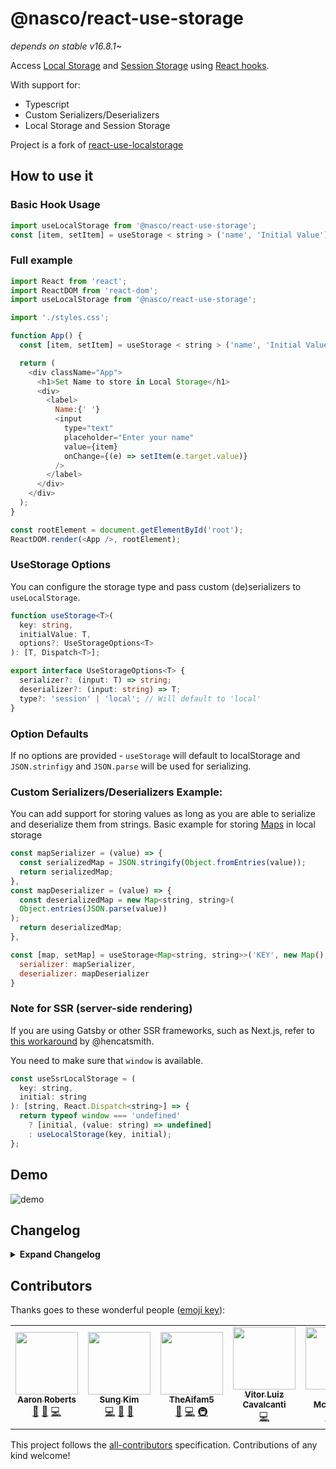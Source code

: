 # @nasco/react-use-storage

_depends on stable v16.8.1~_

Access [Local Storage](https://developer.mozilla.org/en-US/docs/Web/API/Window/localStorage) and [Session Storage](https://developer.mozilla.org/en-US/docs/Web/API/Window/sessionStorage) using [React hooks](https://reactjs.org/docs/hooks-intro.html).

With support for:

- Typescript
- Custom Serializers/Deserializers
- Local Storage and Session Storage

Project is a fork of [react-use-localstorage](https://github.com/dance2die/react-use-localstorage)

## How to use it

### Basic Hook Usage

```javascript
import useLocalStorage from '@nasco/react-use-storage';
const [item, setItem] = useStorage < string > ('name', 'Initial Value');
```

### Full example

```javascript
import React from 'react';
import ReactDOM from 'react-dom';
import useLocalStorage from '@nasco/react-use-storage';

import './styles.css';

function App() {
  const [item, setItem] = useStorage < string > ('name', 'Initial Value');

  return (
    <div className="App">
      <h1>Set Name to store in Local Storage</h1>
      <div>
        <label>
          Name:{' '}
          <input
            type="text"
            placeholder="Enter your name"
            value={item}
            onChange={(e) => setItem(e.target.value)}
          />
        </label>
      </div>
    </div>
  );
}

const rootElement = document.getElementById('root');
ReactDOM.render(<App />, rootElement);
```

### UseStorage Options

You can configure the storage type and pass custom (de)serializers to `useLocalStorage`.

```typescript
function useStorage<T>(
  key: string,
  initialValue: T,
  options?: UseStorageOptions<T>
): [T, Dispatch<T>];

export interface UseStorageOptions<T> {
  serializer?: (input: T) => string;
  deserializer?: (input: string) => T;
  type?: 'session' | 'local'; // Will default to 'local'
}
```

### Option Defaults

If no options are provided - `useStorage` will default to localStorage and `JSON.strinfigy` and `JSON.parse` will be used for serializing.

### Custom Serializers/Deserializers Example:

You can add support for storing values as long as you are able to serialize and deserialize them from strings.
Basic example for storing [Maps](https://developer.mozilla.org/en-US/docs/Web/JavaScript/Reference/Global_Objects/Map) in local storage

```javascript
const mapSerializer = (value) => {
  const serializedMap = JSON.stringify(Object.fromEntries(value));
  return serializedMap;
},
const mapDeserializer = (value) => {
  const deserializedMap = new Map<string, string>(
  Object.entries(JSON.parse(value))
);
  return deserializedMap;
},

const [map, setMap] = useStorage<Map<string, string>>('KEY', new Map(), {
  serializer: mapSerializer,
  deserializer: mapDeserializer
}

```

### Note for SSR (server-side rendering)

If you are using Gatsby or other SSR frameworks, such as Next.js, refer to [this workaround](https://github.com/dance2die/react-use-localstorage/issues/24#issuecomment-581479939) by @hencatsmith.

You need to make sure that `window` is available.

```js
const useSsrLocalStorage = (
  key: string,
  initial: string
): [string, React.Dispatch<string>] => {
  return typeof window === 'undefined'
    ? [initial, (value: string) => undefined]
    : useLocalStorage(key, initial);
};
```

## Demo

![demo](https://github.com/dance2die/react-use-localstorage/raw/master/react-use-localstorage.gif)

## Changelog

<details>
<summary><b>Expand Changelog</b></summary>

3.4.0

This version "Watch changes on storage and change state".  
Reference: https://github.com/dance2die/react-use-localstorage/pull/30

Thank you @VitorLuizC for the PR and @Svish for the review.

3.3.0

Reverted the implementation of `setValue` to set `localStorage` value directly, instead of depending on `useEffect`.  
Reference: window.localstorage updated after value managed by useLocalStorage #29

3.2.1

The library is covered by test.
Thank you so much, @SeanMcP~

3.0.0

Decided to go with @TheAifam5 the following breaking change as the type is derived from React type definition.

- Breadking change: `setIteme` type is changed from `(item: string) => void` () to `React.Dispatch<string>`
- Updated infrastructure by @TheAifam5 🙏 in [PR #13](https://github.com/dance2die/react-use-localstorage/pull/13)

  - Dropped babel in favor of `tsc` + `uglifyjs`
  - Replaced npm with yarn
  - Added husky for pre-commit git hooks
  - Source map has been dropped from distribution
  - distribution is moved from `dist` to `lib` folder

    2.4.1

- Added `useLocalStorage` return type explicitly to generate correct `index.d.ts` typing file.

  2.4.0

- Added TypeScript typings as suggested by @TheAifam5 in Issue #9

  2.3.0

- Fixed a bug where initial value is returned all the time #7 by @lilasquared 🙏

  2.2.0

- Sets initial value in local storage

  2.1.0

- Can optionally pass an initial value
- This is to prevent form field from being uncontrolled.

  2.0.0

- Breaking change - `setItem` doesn't require `key`

  1.1.1

- Updated to React v16.8.1, which contains the patched Hooks

  1.1.0

- Updated dev dependency version

  1.0.0

- Updated to React v16.8.0, which contains the stable Hooks

  0.0.6

- Changed the language from JavaScript to TypeScript
- It has minimized the distribution file greatly
  </details>

## Contributors

Thanks goes to these wonderful people ([emoji key](https://github.com/all-contributors/all-contributors#emoji-key)):

<!-- ALL-CONTRIBUTORS-LIST:START - Do not remove or modify this section -->
<!-- prettier-ignore-start -->
<!-- markdownlint-disable -->
<table>
  <tr>
    <td align="center"><a href="https://github.com/lilasquared"><img src="https://avatars3.githubusercontent.com/u/3036779?v=4" width="100px;" alt=""/><br /><sub><b>Aaron Roberts</b></sub></a><br /><a href="#ideas-lilasquared" title="Ideas, Planning, & Feedback">🤔</a> <a href="https://github.com/dance2die/react-use-localstorage/issues?q=author%3Alilasquared" title="Bug reports">🐛</a> <a href="https://github.com/dance2die/react-use-localstorage/commits?author=lilasquared" title="Code">💻</a></td>
    <td align="center"><a href="https://twitter.com/dance2die"><img src="https://avatars1.githubusercontent.com/u/8465237?v=4" width="100px;" alt=""/><br /><sub><b>Sung Kim</b></sub></a><br /><a href="https://github.com/dance2die/react-use-localstorage/commits?author=dance2die" title="Code">💻</a> <a href="https://github.com/dance2die/react-use-localstorage/issues?q=author%3Adance2die" title="Bug reports">🐛</a> <a href="https://github.com/dance2die/react-use-localstorage/commits?author=dance2die" title="Documentation">📖</a></td>
    <td align="center"><a href="https://theaifam5.eu/"><img src="https://avatars3.githubusercontent.com/u/2192274?v=4" width="100px;" alt=""/><br /><sub><b>TheAifam5</b></sub></a><br /><a href="#ideas-TheAifam5" title="Ideas, Planning, & Feedback">🤔</a> <a href="https://github.com/dance2die/react-use-localstorage/commits?author=TheAifam5" title="Code">💻</a> <a href="#infra-TheAifam5" title="Infrastructure (Hosting, Build-Tools, etc)">🚇</a></td>
    <td align="center"><a href="http://vitorluizc.github.io"><img src="https://avatars1.githubusercontent.com/u/9027363?v=4" width="100px;" alt=""/><br /><sub><b>Vitor Luiz Cavalcanti</b></sub></a><br /><a href="https://github.com/dance2die/react-use-localstorage/commits?author=VitorLuizC" title="Code">💻</a></td>
    <td align="center"><a href="https://seanmcp.com"><img src="https://avatars1.githubusercontent.com/u/6360367?v=4" width="100px;" alt=""/><br /><sub><b>Sean McPherson</b></sub></a><br /><a href="https://github.com/dance2die/react-use-localstorage/commits?author=SeanMcP" title="Tests">⚠️</a> <a href="https://github.com/dance2die/react-use-localstorage/commits?author=SeanMcP" title="Code">💻</a></td>
    <td align="center"><a href="https://www.geekality.net"><img src="https://avatars1.githubusercontent.com/u/142162?v=4" width="100px;" alt=""/><br /><sub><b>Torleif Berger</b></sub></a><br /><a href="https://github.com/dance2die/react-use-localstorage/pulls?q=is%3Apr+reviewed-by%3ASvish" title="Reviewed Pull Requests">👀</a></td>
    <td align="center"><a href="https://github.com/evgenymarkov"><img src="https://avatars3.githubusercontent.com/u/16443248?v=4" width="100px;" alt=""/><br /><sub><b>Evgeny Markov</b></sub></a><br /><a href="https://github.com/dance2die/react-use-localstorage/issues?q=author%3Aevgenymarkov" title="Bug reports">🐛</a> <a href="#ideas-evgenymarkov" title="Ideas, Planning, & Feedback">🤔</a></td>
  </tr>
</table>

<!-- markdownlint-enable -->
<!-- prettier-ignore-end -->

<!-- ALL-CONTRIBUTORS-LIST:END -->

This project follows the [all-contributors](https://github.com/all-contributors/all-contributors) specification. Contributions of any kind welcome!
